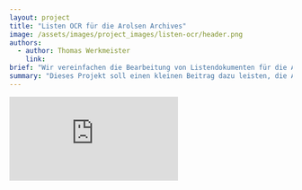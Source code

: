 ```yaml
---
layout: project
title: "Listen OCR für die Arolsen Archives"
image: /assets/images/project_images/listen-ocr/header.png
authors:
  - author: Thomas Werkmeister
    link: 
brief: "Wir vereinfachen die Bearbeitung von Listendokumenten für die Arolsen Archives."
summary: "Dieses Projekt soll einen kleinen Beitrag dazu leisten, die Arbeit der Arolsen Archives technisch zu unterstützen und dabei helfen, noch umfassender über die Verbrechen des Nationalsozialismus aufzuklären."
---
```


<div class="iframe-container">
    <iframe src="https://www.youtube-nocookie.com/embed/DGBNT1ZU7hU" frameborder="0" allow="accelerometer; autoplay; encrypted-media; gyroscope; picture-in-picture" allowfullscreen></iframe>
</div>